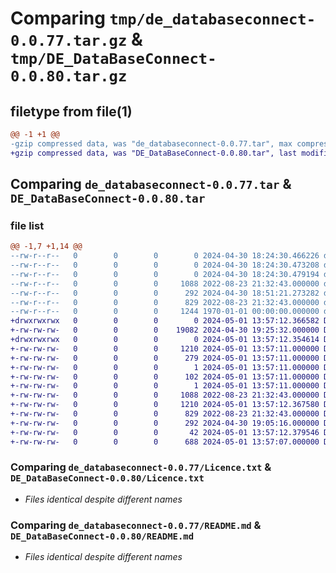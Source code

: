 # Comparing `tmp/de_databaseconnect-0.0.77.tar.gz` & `tmp/DE_DataBaseConnect-0.0.80.tar.gz`

## filetype from file(1)

```diff
@@ -1 +1 @@
-gzip compressed data, was "de_databaseconnect-0.0.77.tar", max compression
+gzip compressed data, was "DE_DataBaseConnect-0.0.80.tar", last modified: Wed May  1 13:57:12 2024, max compression
```

## Comparing `de_databaseconnect-0.0.77.tar` & `DE_DataBaseConnect-0.0.80.tar`

### file list

```diff
@@ -1,7 +1,14 @@
--rw-r--r--   0        0        0        0 2024-04-30 18:24:30.466226 de_databaseconnect-0.0.77/DE_DataBaseConnect/de_databaseconnect/__init__.py
--rw-r--r--   0        0        0        0 2024-04-30 18:24:30.473208 de_databaseconnect-0.0.77/DE_DataBaseConnect/README.md
--rw-r--r--   0        0        0        0 2024-04-30 18:24:30.479194 de_databaseconnect-0.0.77/DE_DataBaseConnect/tests/__init__.py
--rw-r--r--   0        0        0     1088 2022-08-23 21:32:43.000000 de_databaseconnect-0.0.77/Licence.txt
--rw-r--r--   0        0        0      292 2024-04-30 18:51:21.273282 de_databaseconnect-0.0.77/pyproject.toml
--rw-r--r--   0        0        0      829 2022-08-23 21:32:43.000000 de_databaseconnect-0.0.77/README.md
--rw-r--r--   0        0        0     1244 1970-01-01 00:00:00.000000 de_databaseconnect-0.0.77/PKG-INFO
+drwxrwxrwx   0        0        0        0 2024-05-01 13:57:12.366582 DE_DataBaseConnect-0.0.80/
+-rw-rw-rw-   0        0        0    19082 2024-04-30 19:25:32.000000 DE_DataBaseConnect-0.0.80/DE_DataBase.py
+drwxrwxrwx   0        0        0        0 2024-05-01 13:57:12.354614 DE_DataBaseConnect-0.0.80/DE_DataBaseConnect.egg-info/
+-rw-rw-rw-   0        0        0     1210 2024-05-01 13:57:11.000000 DE_DataBaseConnect-0.0.80/DE_DataBaseConnect.egg-info/PKG-INFO
+-rw-rw-rw-   0        0        0      279 2024-05-01 13:57:11.000000 DE_DataBaseConnect-0.0.80/DE_DataBaseConnect.egg-info/SOURCES.txt
+-rw-rw-rw-   0        0        0        1 2024-05-01 13:57:11.000000 DE_DataBaseConnect-0.0.80/DE_DataBaseConnect.egg-info/dependency_links.txt
+-rw-rw-rw-   0        0        0      102 2024-05-01 13:57:11.000000 DE_DataBaseConnect-0.0.80/DE_DataBaseConnect.egg-info/requires.txt
+-rw-rw-rw-   0        0        0        1 2024-05-01 13:57:11.000000 DE_DataBaseConnect-0.0.80/DE_DataBaseConnect.egg-info/top_level.txt
+-rw-rw-rw-   0        0        0     1088 2022-08-23 21:32:43.000000 DE_DataBaseConnect-0.0.80/Licence.txt
+-rw-rw-rw-   0        0        0     1210 2024-05-01 13:57:12.367580 DE_DataBaseConnect-0.0.80/PKG-INFO
+-rw-rw-rw-   0        0        0      829 2022-08-23 21:32:43.000000 DE_DataBaseConnect-0.0.80/README.md
+-rw-rw-rw-   0        0        0      292 2024-04-30 19:05:16.000000 DE_DataBaseConnect-0.0.80/pyproject.toml
+-rw-rw-rw-   0        0        0       42 2024-05-01 13:57:12.379546 DE_DataBaseConnect-0.0.80/setup.cfg
+-rw-rw-rw-   0        0        0      688 2024-05-01 13:57:07.000000 DE_DataBaseConnect-0.0.80/setup.py
```

### Comparing `de_databaseconnect-0.0.77/Licence.txt` & `DE_DataBaseConnect-0.0.80/Licence.txt`

 * *Files identical despite different names*

### Comparing `de_databaseconnect-0.0.77/README.md` & `DE_DataBaseConnect-0.0.80/README.md`

 * *Files identical despite different names*

